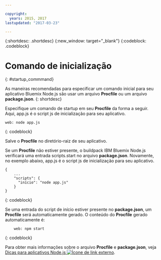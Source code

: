 ```yaml
---

copyright:
  years: 2015, 2017
lastupdated: "2017-03-23"

---
```


{:shortdesc: .shortdesc}
{:new_window: target="_blank"}
{:codeblock: .codeblock}


# Comando de inicialização
{: #startup_commmand}

As maneiras recomendadas para especificar um comando inicial para seu aplicativo Bluemix Node.js são usar um arquivo **Procfile** ou um arquivo **package.json**.
{: shortdesc}

Especifique um comando de startup em seu **Procfile** da forma a seguir. Aqui,
app.js é o script js de inicialização para seu aplicativo.
```
web: node app.js
```
{: codeblock}

Salve o
**Procfile** no diretório-raiz de seu aplicativo.

Se um **Procfile** não estiver presente, o buildpack IBM Bluemix Node.js verificará uma entrada scripts.start no arquivo **package.json**. Novamente,
no exemplo abaixo, app.js é o script js de inicialização para seu aplicativo.
```
{
    ...   
    "scripts": {
      "início": "node app.js"
    }
}
```
{: codeblock}

Se uma entrada do script de início estiver presente no **package.json**, um
**Procfile** será automaticamente gerado. O conteúdo do **Procfile** gerado automaticamente é:
```
    web: npm start
```
{: codeblock}

Para obter mais informações sobre o arquivo **Procfile** e **package.json**, veja [Dicas para aplicativos Node.js ![Ícone de link externo](../../icons/launch-glyph.svg "Ícone de link externo")](https://docs.cloudfoundry.org/buildpacks/node/node-tips.html).
